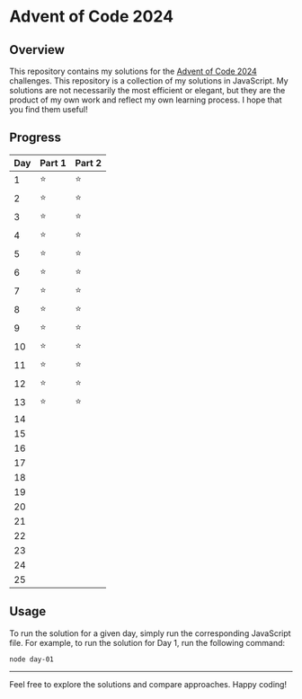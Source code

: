 # Advent of Code 2024

## Overview

This repository contains my solutions for the [Advent of Code 2024](https://adventofcode.com/2024) challenges. This repository is a collection of my solutions in JavaScript. My solutions are not necessarily the most efficient or elegant, but they are the product of my own work and reflect my own learning process. I hope that you find them useful!

## Progress

| Day | Part 1 | Part 2 |
| --- | ------ | ------ |
| 1   | :star: | :star: |
| 2   | :star: | :star: |
| 3   | :star: | :star: |
| 4   | :star: | :star: |
| 5   | :star: | :star: |
| 6   | :star: | :star: |
| 7   | :star: | :star: |
| 8   | :star: | :star: |
| 9   | :star: | :star: |
| 10  | :star: | :star: |
| 11  | :star: | :star: |
| 12  | :star: | :star: |
| 13  | :star: | :star: |
| 14  |        |        |
| 15  |        |        |
| 16  |        |        |
| 17  |        |        |
| 18  |        |        |
| 19  |        |        |
| 20  |        |        |
| 21  |        |        |
| 22  |        |        |
| 23  |        |        |
| 24  |        |        |
| 25  |        |        |

## Usage

To run the solution for a given day, simply run the corresponding JavaScript file. For example, to run the solution for Day 1, run the following command:

```
node day-01
```

---

Feel free to explore the solutions and compare approaches. Happy coding!
